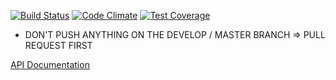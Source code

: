 [![Build Status](https://travis-ci.org/owma/API.svg?branch=develop)](https://travis-ci.org/owma/API)
[![Code Climate](https://codeclimate.com/github/owma/API/badges/gpa.svg)](https://codeclimate.com/github/owma/API)
[![Test Coverage](https://codeclimate.com/github/owma/API/badges/coverage.svg)](https://codeclimate.com/github/owma/API)

* DON'T PUSH ANYTHING ON THE DEVELOP / MASTER BRANCH => PULL REQUEST FIRST

[API Documentation](http://owma.github.io/API/)
